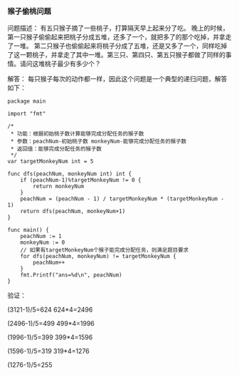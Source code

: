 ### 猴子偷桃问题

问题描述：
有五只猴子摘了一些桃子，打算隔天早上起来分了吃。
晚上的时候，第一只猴子偷偷起来把桃子分成五堆，还多了一个，就把多了的那个吃掉，并拿走了一堆。
第二只猴子也偷偷起来将桃子分成了五堆，还是又多了一个，同样吃掉了这一颗桃子，并拿走了其中一堆。第三只、第四只、第五只猴子都做了同样的事情。请问这堆桃子最少有多少个？

解答：
每只猴子每次的动作都一样，因此这个问题是一个典型的递归问题，解答如下：

```
package main

import "fmt"

/*
 * 功能：根据初始桃子数计算能够完成分配任务的猴子数
 * 参数：peachNum-初始桃子数 monkeyNum-能够完成分配任务的猴子数
 * 返回值：能够完成分配任务的猴子数
 */
var targetMonkeyNum int = 5

func dfs(peachNum, monkeyNum int) int {
	if (peachNum-1)%targetMonkeyNum != 0 {
		return monkeyNum
	}
	peachNum = (peachNum - 1) / targetMonkeyNum * (targetMonkeyNum - 1)
	return dfs(peachNum, monkeyNum+1)
}

func main() {
	peachNum := 1
	monkeyNum := 0
	// 如果有targetMonkeyNum个猴子能完成分配任务，则满足题目要求
	for dfs(peachNum, monkeyNum) != targetMonkeyNum {
		peachNum++
	}
	fmt.Printf("ans=%d\n", peachNum)
}

```

验证：

(3121-1)/5=624
624*4=2496

(2496-1)/5=499
499*4=1996

(1996-1)/5=399
399*4=1596

(1596-1)/5=319
319*4=1276

(1276-1)/5=255

